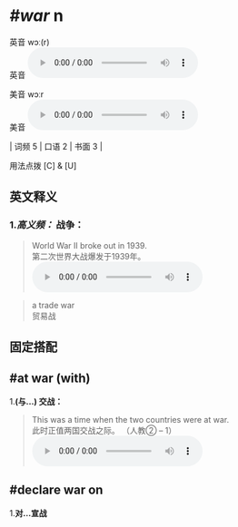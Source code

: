 # ***\#war*** n
英音 wɔː(r)  
英音
<audio src="./media/war-B.aac" controls="controls"></audio>

美音 wɔːr  
美音
<audio src="./media/war.aac" controls="controls"></audio>



| 词频 5 | 口语 2 | 书面 3 |  

用法点拨  [C] & [U]

英文释义
---
### 1.*高义频：* **战争：**  

 > World War II broke out in 1939.  
 > 第二次世界大战爆发于1939年。    
<audio src="./media/1-war.aac" controls="controls"></audio>

 > a trade war  
 > 贸易战    


固定搭配
---
## \#at war (with)
1.**(与…) 交战：**  

 > This was a time when the two countries were at war.  
 > 此时正值两国交战之际。  （人教② – 1）  
<audio src="./media/2-war.aac" controls="controls"></audio>

## \#declare war on
1.**对…宣战**  



